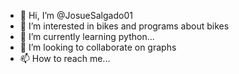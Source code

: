 - 👋 Hi, I’m @JosueSalgado01
- 👀 I’m interested in bikes and programs about bikes
- 🌱 I’m currently learning python...
- 💞️ I’m looking to collaborate on graphs
- 📫 How to reach me...

<!---
JosueSalgado01/JosueSalgado01 is a ✨ special ✨ repository because its `README.md` (this file) appears on your GitHub profile.
You can click the Preview link to take a look at your changes.
--->
